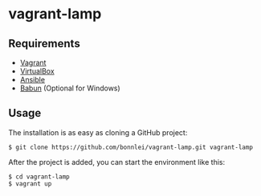 # vagrant-lamp

## Requirements

- [Vagrant](https://www.vagrantup.com/downloads.html)
- [VirtualBox](https://www.virtualbox.org/wiki/Downloads)
- [Ansible](https://docs.ansible.com/ansible/intro_installation.html)
- [Babun](http://babun.github.io/) (Optional for Windows)

## Usage
    
The installation is as easy as cloning a GitHub project:

```
$ git clone https://github.com/bonnlei/vagrant-lamp.git vagrant-lamp
```

After the project is added, you can start the environment like this:

```
$ cd vagrant-lamp
$ vagrant up
```
    
     
     